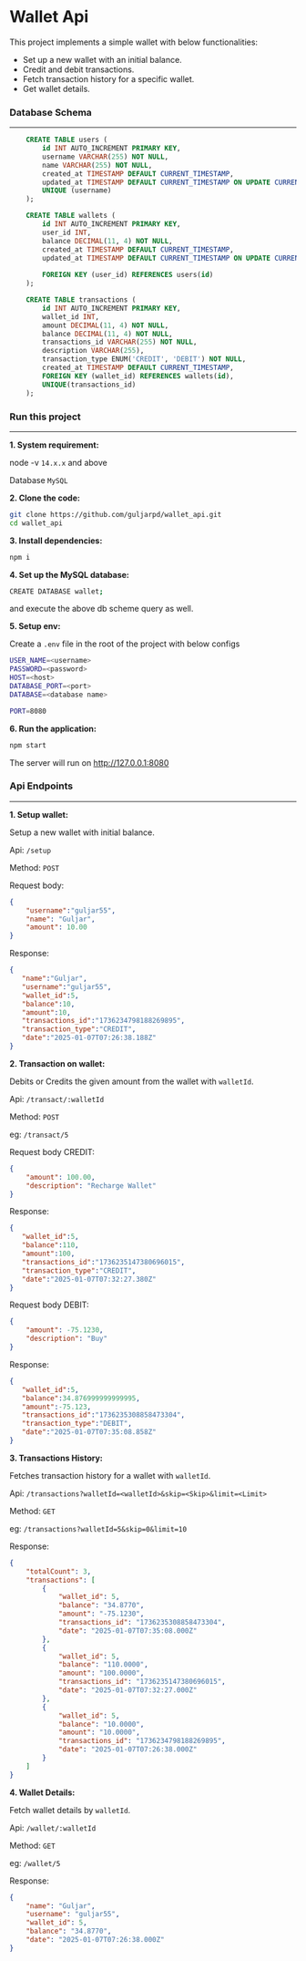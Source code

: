# Wallet Api

This project implements a simple wallet with below functionalities:

- Set up a new wallet with an initial balance.
- Credit and debit transactions.
- Fetch transaction history for a specific wallet.
- Get wallet details.



### Database Schema
---

~~~~sql
    CREATE TABLE users (
        id INT AUTO_INCREMENT PRIMARY KEY,
        username VARCHAR(255) NOT NULL,
        name VARCHAR(255) NOT NULL,
        created_at TIMESTAMP DEFAULT CURRENT_TIMESTAMP,
        updated_at TIMESTAMP DEFAULT CURRENT_TIMESTAMP ON UPDATE CURRENT_TIMESTAMP,
        UNIQUE (username)
    );

    CREATE TABLE wallets (
        id INT AUTO_INCREMENT PRIMARY KEY,
        user_id INT,
        balance DECIMAL(11, 4) NOT NULL,
        created_at TIMESTAMP DEFAULT CURRENT_TIMESTAMP,
        updated_at TIMESTAMP DEFAULT CURRENT_TIMESTAMP ON UPDATE CURRENT_TIMESTAMP,
        
        FOREIGN KEY (user_id) REFERENCES users(id)
    );

    CREATE TABLE transactions (
        id INT AUTO_INCREMENT PRIMARY KEY,
        wallet_id INT,
        amount DECIMAL(11, 4) NOT NULL,
        balance DECIMAL(11, 4) NOT NULL,
        transactions_id VARCHAR(255) NOT NULL,
        description VARCHAR(255),
        transaction_type ENUM('CREDIT', 'DEBIT') NOT NULL,
        created_at TIMESTAMP DEFAULT CURRENT_TIMESTAMP,
        FOREIGN KEY (wallet_id) REFERENCES wallets(id),
        UNIQUE(transactions_id)
    );
~~~~


### Run this project
---

**1. System requirement:**

node -v `14.x.x` and above

Database `MySQL`

**2. Clone the code:**

```bash
git clone https://github.com/guljarpd/wallet_api.git
cd wallet_api
```

**3. Install dependencies:**

```bash
npm i
```
**4. Set up the MySQL database:**

```.bash
CREATE DATABASE wallet;
```
and execute the above db scheme query as well.

**5. Setup env:**

Create a `.env` file in the root of the project with below configs

```bash
USER_NAME=<username>
PASSWORD=<password>
HOST=<host>
DATABASE_PORT=<port>
DATABASE=<database name>

PORT=8080
```

**6. Run the application:**

```bash
npm start
```
The server will run on http://127.0.0.1:8080


### Api Endpoints
---

**1. Setup wallet:**

Setup a new wallet with initial balance.

Api: `/setup`

Method: `POST`

Request body:

```json
{   
    "username":"guljar55", 
    "name": "Guljar", 
    "amount": 10.00
}
```

Response:

```json
{
   "name":"Guljar",
   "username":"guljar55",
   "wallet_id":5,
   "balance":10,
   "amount":10,
   "transactions_id":"1736234798188269895",
   "transaction_type":"CREDIT",
   "date":"2025-01-07T07:26:38.188Z"
}
```

**2. Transaction on wallet:**

Debits or Credits the given amount from the wallet with `walletId`.

Api: `/transact/:walletId`

Method: `POST`

eg: `/transact/5`

Request body CREDIT:

```json
{
    "amount": 100.00, 
    "description": "Recharge Wallet"
}
```

Response:

```json
{
   "wallet_id":5,
   "balance":110,
   "amount":100,
   "transactions_id":"1736235147380696015",
   "transaction_type":"CREDIT",
   "date":"2025-01-07T07:32:27.380Z"
}
```

Request body DEBIT:

```json
{
    "amount": -75.1230, 
    "description": "Buy"
}
```

Response:

```json
{
   "wallet_id":5,
   "balance":34.876999999999995,
   "amount":-75.123,
   "transactions_id":"1736235308858473304",
   "transaction_type":"DEBIT",
   "date":"2025-01-07T07:35:08.858Z"
}
```

**3. Transactions History:**

Fetches transaction history for a wallet with `walletId`.

Api: `/transactions?walletId=<walletId>&skip=<Skip>&limit=<Limit>`

Method: `GET`

eg: `/transactions?walletId=5&skip=0&limit=10`

Response:

```json
{
    "totalCount": 3,
    "transactions": [
        {
            "wallet_id": 5,
            "balance": "34.8770",
            "amount": "-75.1230",
            "transactions_id": "1736235308858473304",
            "date": "2025-01-07T07:35:08.000Z"
        },
        {
            "wallet_id": 5,
            "balance": "110.0000",
            "amount": "100.0000",
            "transactions_id": "1736235147380696015",
            "date": "2025-01-07T07:32:27.000Z"
        },
        {
            "wallet_id": 5,
            "balance": "10.0000",
            "amount": "10.0000",
            "transactions_id": "1736234798188269895",
            "date": "2025-01-07T07:26:38.000Z"
        }
    ]
}
```


**4. Wallet Details:**

Fetch wallet details by `walletId`.

Api: `/wallet/:walletId`

Method: `GET`

eg: `/wallet/5`

Response:

```json
{
    "name": "Guljar",
    "username": "guljar55",
    "wallet_id": 5,
    "balance": "34.8770",
    "date": "2025-01-07T07:26:38.000Z"
}
```

